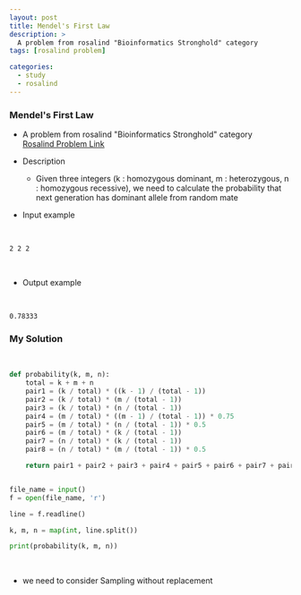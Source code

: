 ```yaml
---
layout: post
title: Mendel's First Law
description: >
  A problem from rosalind "Bioinformatics Stronghold" category
tags: [rosalind problem]

categories:
  - study
  - rosalind
---
```


### Mendel's First Law
* A problem from rosalind "Bioinformatics Stronghold" category<br>
[Rosalind Problem Link](https://rosalind.info/problems/iprb/)

* Description
  * Given three integers (k : homozygous dominant, m : heterozygous, n : homozygous recessive), we need to calculate the probability that next generation has dominant allele from random mate
* Input example

<br>

~~~
2 2 2
~~~

<br>

* Output example

<br>

~~~
0.78333
~~~

### My Solution
<br>

~~~python
def probability(k, m, n):
    total = k + m + n
    pair1 = (k / total) * ((k - 1) / (total - 1))
    pair2 = (k / total) * (m / (total - 1))
    pair3 = (k / total) * (n / (total - 1))
    pair4 = (m / total) * ((m - 1) / (total - 1)) * 0.75
    pair5 = (m / total) * (n / (total - 1)) * 0.5
    pair6 = (m / total) * (k / (total - 1))
    pair7 = (n / total) * (k / (total - 1))
    pair8 = (n / total) * (m / (total - 1)) * 0.5

    return pair1 + pair2 + pair3 + pair4 + pair5 + pair6 + pair7 + pair8


file_name = input()
f = open(file_name, 'r')

line = f.readline()

k, m, n = map(int, line.split())

print(probability(k, m, n))
~~~

<br>

* we need to consider Sampling without replacement
